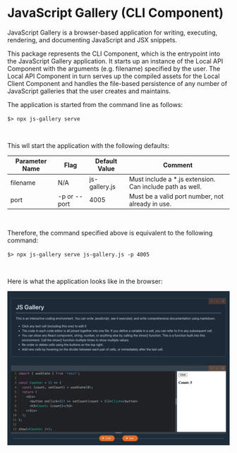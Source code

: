 # JavaScript Gallery (CLI Component)

JavaScript Gallery is a browser-based application for writing, executing, rendering, and documenting JavaScript and JSX snippets.  

This package represents the CLI Component, which is the entrypoint into the JavaScript Gallery application.  It starts up an instance of the Local API Component with the arguments (e.g. filename) specified by the user.  The Local API Component in turn serves up the compiled assets for the Local Client Component and handles the file-based persistence of any number of JavaScript galleries that the user creates and maintains.

The application is started from the command line as follows:

`$> npx js-gallery serve`

<br/>

This wll start the application with the following defaults:

| Parameter Name | Flag         | Default Value | Comment                                                  |
| -------------- | ------------ | ------------- | -------------------------------------------------------- |
| filename       | N/A          | js-gallery.js | Must include a *.js extension. Can include path as well. |
| port           | -p or --port | 4005          | Must be a valid port number, not already in use.         |

<br/>

Therefore, the command specified above is equivalent to the following command:

`$> npx js-gallery serve js-gallery.js -p 4005`

<br/>

Here is what the application looks like in the browser:

![](../../images/default.png)


